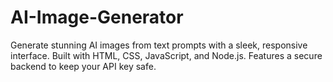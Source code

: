 # AI-Image-Generator
Generate stunning AI images from text prompts with a sleek, responsive interface. Built with HTML, CSS, JavaScript, and Node.js. Features a secure backend to keep your API key safe.
